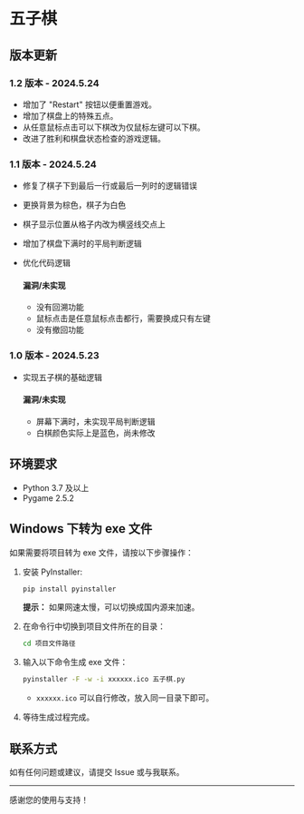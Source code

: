 # 五子棋

## 版本更新

### 1.2 版本 - 2024.5.24
- 增加了 "Restart" 按钮以便重置游戏。
- 增加了棋盘上的特殊五点。
- 从任意鼠标点击可以下棋改为仅鼠标左键可以下棋。
- 改进了胜利和棋盘状态检查的游戏逻辑。

### 1.1 版本 - 2024.5.24
- 修复了棋子下到最后一行或最后一列时的逻辑错误
- 更换背景为棕色，棋子为白色
- 棋子显示位置从格子内改为横竖线交点上
- 增加了棋盘下满时的平局判断逻辑
- 优化代码逻辑

    #### 漏洞/未实现
    -  没有回溯功能
    -  鼠标点击是任意鼠标点击都行，需要换成只有左键
    -  没有撤回功能

### 1.0 版本 - 2024.5.23
- 实现五子棋的基础逻辑

    #### 漏洞/未实现
    -  屏幕下满时，未实现平局判断逻辑
    -  白棋颜色实际上是蓝色，尚未修改

## 环境要求
- Python 3.7 及以上
- Pygame 2.5.2

## Windows 下转为 exe 文件

如果需要将项目转为 exe 文件，请按以下步骤操作：

1. 安装 PyInstaller:
    ```sh
    pip install pyinstaller
    ```
    **提示：** 如果网速太慢，可以切换成国内源来加速。

2. 在命令行中切换到项目文件所在的目录：
    ```sh
    cd 项目文件路径
    ```

3. 输入以下命令生成 exe 文件：
    ```sh
    pyinstaller -F -w -i xxxxxx.ico 五子棋.py
    ```
    - `xxxxxx.ico` 可以自行修改，放入同一目录下即可。

4. 等待生成过程完成。

## 联系方式
如有任何问题或建议，请提交 Issue 或与我联系。

---

感谢您的使用与支持！
